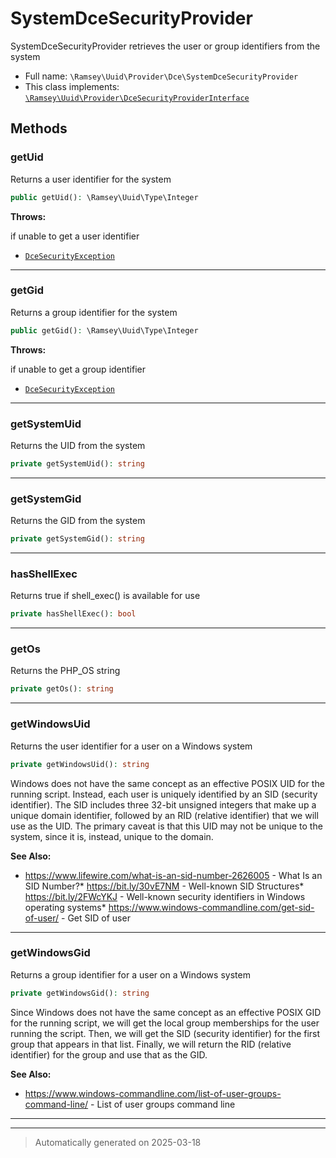 
# SystemDceSecurityProvider

SystemDceSecurityProvider retrieves the user or group identifiers from the system



* Full name: `\Ramsey\Uuid\Provider\Dce\SystemDceSecurityProvider`
* This class implements:
[`\Ramsey\Uuid\Provider\DceSecurityProviderInterface`](../DceSecurityProviderInterface.md)




## Methods


### getUid

Returns a user identifier for the system

```php
public getUid(): \Ramsey\Uuid\Type\Integer
```











**Throws:**
<p>if unable to get a user identifier</p>

- [`DceSecurityException`](../../Exception/DceSecurityException.md)



***

### getGid

Returns a group identifier for the system

```php
public getGid(): \Ramsey\Uuid\Type\Integer
```











**Throws:**
<p>if unable to get a group identifier</p>

- [`DceSecurityException`](../../Exception/DceSecurityException.md)



***

### getSystemUid

Returns the UID from the system

```php
private getSystemUid(): string
```












***

### getSystemGid

Returns the GID from the system

```php
private getSystemGid(): string
```












***

### hasShellExec

Returns true if shell_exec() is available for use

```php
private hasShellExec(): bool
```












***

### getOs

Returns the PHP_OS string

```php
private getOs(): string
```












***

### getWindowsUid

Returns the user identifier for a user on a Windows system

```php
private getWindowsUid(): string
```

Windows does not have the same concept as an effective POSIX UID for the
running script. Instead, each user is uniquely identified by an SID
(security identifier). The SID includes three 32-bit unsigned integers
that make up a unique domain identifier, followed by an RID (relative
identifier) that we will use as the UID. The primary caveat is that this
UID may not be unique to the system, since it is, instead, unique to the
domain.










**See Also:**

* https://www.lifewire.com/what-is-an-sid-number-2626005 - What Is an SID Number?* https://bit.ly/30vE7NM - Well-known SID Structures* https://bit.ly/2FWcYKJ - Well-known security identifiers in Windows operating systems* https://www.windows-commandline.com/get-sid-of-user/ - Get SID of user

***

### getWindowsGid

Returns a group identifier for a user on a Windows system

```php
private getWindowsGid(): string
```

Since Windows does not have the same concept as an effective POSIX GID
for the running script, we will get the local group memberships for the
user running the script. Then, we will get the SID (security identifier)
for the first group that appears in that list. Finally, we will return
the RID (relative identifier) for the group and use that as the GID.










**See Also:**

* https://www.windows-commandline.com/list-of-user-groups-command-line/ - List of user groups command line

***


***
> Automatically generated on 2025-03-18
